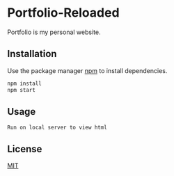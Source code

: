 # Portfolio-Reloaded


Portfolio is my personal website.

## Installation

Use the package manager [npm](https://www.npmjs.com/) to install dependencies.

```bash
npm install
npm start
```

## Usage

```
Run on local server to view html 

```
  
  
## License
[MIT](https://choosealicense.com/licenses/mit/)
